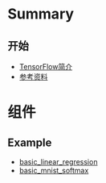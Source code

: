 # Summary

## 开始

* [TensorFlow简介](README.md)
* [参考资料](Reference.md)

# 组件


## Example

* [basic\_linear\_regression](basic_linear_regression.md)
* [basic\_mnist\_softmax](basic_mnist_softmax.md)

